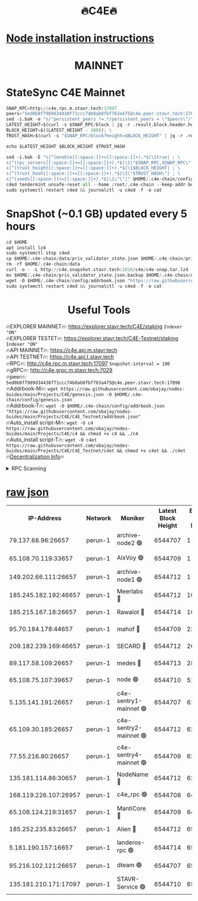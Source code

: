 <h1 align="center"> 🔥C4E🔥</h1>

[Node installation instructions](https://github.com/obajay/nodes-Guides/tree/main/Projects/C4E)
=

<h1 align="center"> MAINNET</h1>

# StateSync C4E Mainnet
```python
SNAP_RPC=http://c4e.rpc.m.stavr.tech:17097
peers="5ed0b8f7989d34438f71ccc74b0ab0fbf763a475@c4e.peer.stavr.tech:17096"
sed -i.bak -e "s/^persistent_peers *=.*/persistent_peers = \"$peers\"/" $HOME/.c4e-chain/config/config.toml
LATEST_HEIGHT=$(curl -s $SNAP_RPC/block | jq -r .result.block.header.height); \
BLOCK_HEIGHT=$((LATEST_HEIGHT - 100)); \
TRUST_HASH=$(curl -s "$SNAP_RPC/block?height=$BLOCK_HEIGHT" | jq -r .result.block_id.hash)

echo $LATEST_HEIGHT $BLOCK_HEIGHT $TRUST_HASH

sed -i.bak -E "s|^(enable[[:space:]]+=[[:space:]]+).*$|\1true| ; \
s|^(rpc_servers[[:space:]]+=[[:space:]]+).*$|\1\"$SNAP_RPC,$SNAP_RPC\"| ; \
s|^(trust_height[[:space:]]+=[[:space:]]+).*$|\1$BLOCK_HEIGHT| ; \
s|^(trust_hash[[:space:]]+=[[:space:]]+).*$|\1\"$TRUST_HASH\"| ; \
s|^(seeds[[:space:]]+=[[:space:]]+).*$|\1\"\"|" $HOME/.c4e-chain/config/config.toml
c4ed tendermint unsafe-reset-all --home /root/.c4e-chain --keep-addr-book
sudo systemctl restart c4ed && journalctl -u c4ed -f -o cat
```
# SnapShot (~0.1 GB) updated every 5 hours
```python
cd $HOME
apt install lz4
sudo systemctl stop c4ed
cp $HOME/.c4e-chain/data/priv_validator_state.json $HOME/.c4e-chain/priv_validator_state.json.backup
rm -rf $HOME/.c4e-chain/data
curl -o - -L http://c4e.snapshot.stavr.tech:1018/c4e/c4e-snap.tar.lz4 | lz4 -c -d - | tar -x -C $HOME/.c4e-chain --strip-components 2
mv $HOME/.c4e-chain/priv_validator_state.json.backup $HOME/.c4e-chain/data/priv_validator_state.json
wget -O $HOME/.c4e-chain/config/addrbook.json "https://raw.githubusercontent.com/obajay/nodes-Guides/main/Projects/C4E/addrbook.json"
sudo systemctl restart c4ed && journalctl -u c4ed -f -o cat
```
 <h1 align="center"> Useful Tools</h1>

🔥EXPLORER MAINNET🔥:  https://explorer.stavr.tech/C4E/staking            `Indexer "ON"` \
🔥EXPLORER TESTET🔥:   https://explorer.stavr.tech/C4E-Testnet/staking     `Indexer "ON"` \
🔥API MAINNET🔥:       https://c4e.api.m.stavr.tech \
🔥API TESTNET🔥:       https://c4e.api.t.stavr.tech \
🔥RPC🔥:               http://c4e.rpc.m.stavr.tech:17097                  `Snapshot-interval = 100` \
🔥gRPC🔥:              http://c4e.grpc.m.stavr.tech:7029 \
🔥peer🔥:              `5ed0b8f7989d34438f71ccc74b0ab0fbf763a475@c4e.peer.stavr.tech:17096` \
🔥Addrbook-M🔥:    ```wget https://raw.githubusercontent.com/obajay/nodes-Guides/main/Projects/C4E/genesis.json -O $HOME/.c4e-chain/config/genesis.json``` \
🔥Addrbook-T🔥:    ```wget -O $HOME/.c4e-chain/config/addrbook.json "https://raw.githubusercontent.com/obajay/nodes-Guides/main/Projects/C4E/C4E_Testnet/addrbook.json"``` \
🔥Auto_install script-M🔥: ```wget -O c4 https://raw.githubusercontent.com/obajay/nodes-Guides/main/Projects/C4E/c4 && chmod +x c4 && ./c4``` \
🔥Auto_install script-T🔥: ```wget -O c4et https://raw.githubusercontent.com/obajay/nodes-Guides/main/Projects/C4E/C4E_Testnet/c4et && chmod +x c4et && ./c4et``` \
🔥[Decentralization Info](https://github.com/obajay/StateSync-snapshots/tree/main/Projects/C4E/Decentralization)🔥




<details>
<summary>RPC Scanning</summary>

<h2 align="center"> We scan nodes in real time every 4 hours. And we provide the final result of RPC endpoints.
We cannot influence the operation of these nodes in any way. </h2>


```python
If Voting Power is higher than 0 --> then the Node is a validator of the network and may be subject to attack and be a potential threat to the chain.
```
```python
We marked such validators with a red symbol
```

</details>

[raw json](https://rpc-check.c4e.stavr.tech/c4e/rpc-c4e-result.json)
=



<table><tr><th>IP-Address</th><th>Network</th><th>Moniker</th><th>Latest Block Height</th><th>Earliest Block Height</th><th>Catching Up</th><th>Tx Index</th><th>Voting Power</th><th>Scan Time</th></tr><tr><td>79.137.68.96:26657</td><td>perun-1</td><td>archive-node2 🟢</td><td>6544707</td><td>1</td><td>False</td><td>on</td><td>0</td><td>2024-01-01T17:35:05.932933809UTC</td></tr><tr><td>65.108.70.119:33657</td><td>perun-1</td><td>AlxVoy 🟢</td><td>6544709</td><td>1</td><td>False</td><td>on</td><td>0</td><td>2024-01-01T17:35:20.130537840UTC</td></tr><tr><td>149.202.66.111:26657</td><td>perun-1</td><td>archive-node1 🟢</td><td>6544712</td><td>1</td><td>False</td><td>on</td><td>0</td><td>2024-01-01T17:35:35.918079670UTC</td></tr><tr><td>185.245.182.192:46657</td><td>perun-1</td><td>Meerlabs 🔴</td><td>6544712</td><td>1051501</td><td>False</td><td>on</td><td>493550</td><td>2024-01-01T17:35:39.662832037UTC</td></tr><tr><td>185.215.167.18:26657</td><td>perun-1</td><td>Rawalot 🔴</td><td>6544714</td><td>1090501</td><td>False</td><td>on</td><td>579034</td><td>2024-01-01T17:35:51.405935275UTC</td></tr><tr><td>95.70.184.178:44657</td><td>perun-1</td><td>mahof 🔴</td><td>6544709</td><td>2342001</td><td>False</td><td>off</td><td>1357006</td><td>2024-01-01T17:35:19.388560899UTC</td></tr><tr><td>209.182.239.169:46657</td><td>perun-1</td><td>SECARD 🔴</td><td>6544712</td><td>2616101</td><td>False</td><td>off</td><td>675729</td><td>2024-01-01T17:35:33.520156096UTC</td></tr><tr><td>89.117.58.109:26657</td><td>perun-1</td><td>medes 🔴</td><td>6544713</td><td>2826001</td><td>False</td><td>off</td><td>471345</td><td>2024-01-01T17:35:46.550632291UTC</td></tr><tr><td>65.108.75.107:39657</td><td>perun-1</td><td>node 🟢</td><td>6544710</td><td>5198801</td><td>False</td><td>on</td><td>0</td><td>2024-01-01T17:35:22.612061260UTC</td></tr><tr><td>5.135.141.191:26657</td><td>perun-1</td><td>c4e-sentry1-mainnet 🟢</td><td>6544707</td><td>6198001</td><td>False</td><td>on</td><td>0</td><td>2024-01-01T17:35:05.280532735UTC</td></tr><tr><td>65.109.30.185:26657</td><td>perun-1</td><td>c4e-sentry2-mainnet 🟢</td><td>6544712</td><td>6238301</td><td>False</td><td>on</td><td>0</td><td>2024-01-01T17:35:39.274211623UTC</td></tr><tr><td>77.55.216.80:26657</td><td>perun-1</td><td>c4e-sentry4-mainnet 🟢</td><td>6544709</td><td>6241001</td><td>False</td><td>on</td><td>0</td><td>2024-01-01T17:35:19.790398188UTC</td></tr><tr><td>135.181.114.86:30657</td><td>perun-1</td><td>NodeName 🔴</td><td>6544712</td><td>6284301</td><td>False</td><td>off</td><td>333717</td><td>2024-01-01T17:35:36.328416184UTC</td></tr><tr><td>168.119.226.107:26957</td><td>perun-1</td><td>c4e_rpc 🟢</td><td>6544708</td><td>6444708</td><td>False</td><td>on</td><td>0</td><td>2024-01-01T17:35:12.380897443UTC</td></tr><tr><td>65.108.124.219:31657</td><td>perun-1</td><td>MantiCore 🔴</td><td>6544709</td><td>6444709</td><td>False</td><td>off</td><td>837857</td><td>2024-01-01T17:35:18.952023089UTC</td></tr><tr><td>185.252.235.83:26657</td><td>perun-1</td><td>Alien 🔴</td><td>6544712</td><td>6502501</td><td>False</td><td>on</td><td>380508</td><td>2024-01-01T17:35:36.713473559UTC</td></tr><tr><td>5.181.190.157:16657</td><td>perun-1</td><td>landeros-rpc 🟢</td><td>6544714</td><td>6535501</td><td>False</td><td>on</td><td>0</td><td>2024-01-01T17:35:51.049599510UTC</td></tr><tr><td>95.216.102.121:26657</td><td>perun-1</td><td>dteam 🟢</td><td>6544707</td><td>6540001</td><td>False</td><td>on</td><td>0</td><td>2024-01-01T17:35:05.606459389UTC</td></tr><tr><td>135.181.210.171:17097</td><td>perun-1</td><td>STAVR-Service 🟢</td><td>6544710</td><td>6544001</td><td>False</td><td>on</td><td>0</td><td>2024-01-01T17:35:25.012039439UTC</td></tr></table>
